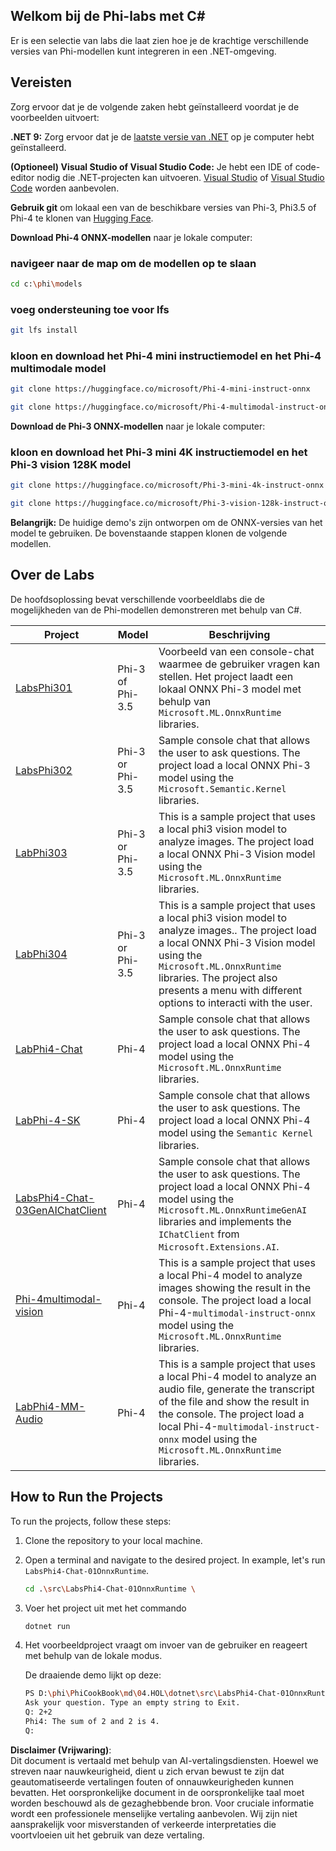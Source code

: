## Welkom bij de Phi-labs met C#

Er is een selectie van labs die laat zien hoe je de krachtige verschillende versies van Phi-modellen kunt integreren in een .NET-omgeving.

## Vereisten

Zorg ervoor dat je de volgende zaken hebt geïnstalleerd voordat je de voorbeelden uitvoert:

**.NET 9:** Zorg ervoor dat je de [laatste versie van .NET](https://dotnet.microsoft.com/download/dotnet?WT.mc_id=aiml-137032-kinfeylo) op je computer hebt geïnstalleerd.

**(Optioneel) Visual Studio of Visual Studio Code:** Je hebt een IDE of code-editor nodig die .NET-projecten kan uitvoeren. [Visual Studio](https://visualstudio.microsoft.com?WT.mc_id=aiml-137032-kinfeylo) of [Visual Studio Code](https://code.visualstudio.com?WT.mc_id=aiml-137032-kinfeylo) worden aanbevolen.

**Gebruik git** om lokaal een van de beschikbare versies van Phi-3, Phi3.5 of Phi-4 te klonen van [Hugging Face](https://huggingface.co/collections/lokinfey/phi-4-family-679c6f234061a1ab60f5547c).

**Download Phi-4 ONNX-modellen** naar je lokale computer:

### navigeer naar de map om de modellen op te slaan

```bash
cd c:\phi\models
```

### voeg ondersteuning toe voor lfs

```bash
git lfs install 
```

### kloon en download het Phi-4 mini instructiemodel en het Phi-4 multimodale model

```bash
git clone https://huggingface.co/microsoft/Phi-4-mini-instruct-onnx

git clone https://huggingface.co/microsoft/Phi-4-multimodal-instruct-onnx
```

**Download de Phi-3 ONNX-modellen** naar je lokale computer:

### kloon en download het Phi-3 mini 4K instructiemodel en het Phi-3 vision 128K model

```bash
git clone https://huggingface.co/microsoft/Phi-3-mini-4k-instruct-onnx

git clone https://huggingface.co/microsoft/Phi-3-vision-128k-instruct-onnx-cpu
```

**Belangrijk:** De huidige demo's zijn ontworpen om de ONNX-versies van het model te gebruiken. De bovenstaande stappen klonen de volgende modellen.

## Over de Labs

De hoofdsoplossing bevat verschillende voorbeeldlabs die de mogelijkheden van de Phi-modellen demonstreren met behulp van C#.

| Project | Model | Beschrijving |
| ------------ | -----------| ----------- |
| [LabsPhi301](../../../../../md/04.HOL/dotnet/src/LabsPhi301) | Phi-3 of Phi-3.5 | Voorbeeld van een console-chat waarmee de gebruiker vragen kan stellen. Het project laadt een lokaal ONNX Phi-3 model met behulp van `Microsoft.ML.OnnxRuntime` libraries. |
| [LabsPhi302](../../../../../md/04.HOL/dotnet/src/LabsPhi302) | Phi-3 or Phi-3.5 | Sample console chat that allows the user to ask questions. The project load a local ONNX Phi-3 model using the `Microsoft.Semantic.Kernel` libraries. |
| [LabPhi303](../../../../../md/04.HOL/dotnet/src/LabsPhi303) | Phi-3 or Phi-3.5 | This is a sample project that uses a local phi3 vision model to analyze images. The project load a local ONNX Phi-3 Vision model using the `Microsoft.ML.OnnxRuntime` libraries. |
| [LabPhi304](../../../../../md/04.HOL/dotnet/src/LabsPhi304) | Phi-3 or Phi-3.5 | This is a sample project that uses a local phi3 vision model to analyze images.. The project load a local ONNX Phi-3 Vision model using the `Microsoft.ML.OnnxRuntime` libraries. The project also presents a menu with different options to interacti with the user. | 
| [LabPhi4-Chat](../../../../../md/04.HOL/dotnet/src/LabsPhi4-Chat-01OnnxRuntime) | Phi-4 | Sample console chat that allows the user to ask questions. The project load a local ONNX Phi-4 model using the `Microsoft.ML.OnnxRuntime` libraries. |
| [LabPhi-4-SK](../../../../../md/04.HOL/dotnet/src/LabsPhi4-Chat-02SK) | Phi-4 | Sample console chat that allows the user to ask questions. The project load a local ONNX Phi-4 model using the `Semantic Kernel` libraries. |
| [LabsPhi4-Chat-03GenAIChatClient](../../../../../md/04.HOL/dotnet/src/LabsPhi4-Chat-03GenAIChatClient) | Phi-4 | Sample console chat that allows the user to ask questions. The project load a local ONNX Phi-4 model using the `Microsoft.ML.OnnxRuntimeGenAI` libraries and implements the `IChatClient` from `Microsoft.Extensions.AI`. |
| [Phi-4multimodal-vision](../../../../../md/04.HOL/dotnet/src/LabsPhi4-MultiModal-01Images) | Phi-4 | This is a sample project that uses a local Phi-4 model to analyze images showing the result in the console. The project load a local Phi-4-`multimodal-instruct-onnx` model using the `Microsoft.ML.OnnxRuntime` libraries. |
| [LabPhi4-MM-Audio](../../../../../md/04.HOL/dotnet/src/LabsPhi4-MultiModal-02Audio) | Phi-4 |This is a sample project that uses a local Phi-4 model to analyze an audio file, generate the transcript of the file and show the result in the console. The project load a local Phi-4-`multimodal-instruct-onnx` model using the `Microsoft.ML.OnnxRuntime` libraries. |

## How to Run the Projects

To run the projects, follow these steps:

1. Clone the repository to your local machine.

1. Open a terminal and navigate to the desired project. In example, let's run `LabsPhi4-Chat-01OnnxRuntime`.

    ```bash
    cd .\src\LabsPhi4-Chat-01OnnxRuntime \
    ```

1. Voer het project uit met het commando

    ```bash
    dotnet run
    ```

1. Het voorbeeldproject vraagt om invoer van de gebruiker en reageert met behulp van de lokale modus. 

   De draaiende demo lijkt op deze:

   ```bash
   PS D:\phi\PhiCookBook\md\04.HOL\dotnet\src\LabsPhi4-Chat-01OnnxRuntime> dotnet run
   Ask your question. Type an empty string to Exit.
   Q: 2+2
   Phi4: The sum of 2 and 2 is 4.
   Q:
   ```

**Disclaimer (Vrijwaring)**:  
Dit document is vertaald met behulp van AI-vertalingsdiensten. Hoewel we streven naar nauwkeurigheid, dient u zich ervan bewust te zijn dat geautomatiseerde vertalingen fouten of onnauwkeurigheden kunnen bevatten. Het oorspronkelijke document in de oorspronkelijke taal moet worden beschouwd als de gezaghebbende bron. Voor cruciale informatie wordt een professionele menselijke vertaling aanbevolen. Wij zijn niet aansprakelijk voor misverstanden of verkeerde interpretaties die voortvloeien uit het gebruik van deze vertaling.